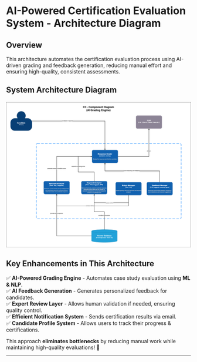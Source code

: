 # AI-Powered Certification Evaluation System - Architecture Diagram

## **Overview**
This architecture automates the certification evaluation process using AI-driven grading and feedback generation, reducing manual effort and ensuring high-quality, consistent assessments.

## **System Architecture Diagram**

![img.png](../images/C3_Certification_Evaluation.png)


## **Key Enhancements in This Architecture**
✅ **AI-Powered Grading Engine** - Automates case study evaluation using **ML & NLP**.  
✅ **AI Feedback Generation** - Generates personalized feedback for candidates.  
✅ **Expert Review Layer** - Allows human validation if needed, ensuring quality control.  
✅ **Efficient Notification System** - Sends certification results via email.  
✅ **Candidate Profile System** - Allows users to track their progress & certifications.

This approach **eliminates bottlenecks** by reducing manual work while maintaining high-quality evaluations! 🚀

---